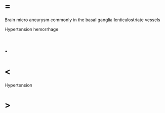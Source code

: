 # =

Brain micro aneurysm commonly in the basal ganglia lenticulostriate vessels

Hypertension hemorrhage

# .

# <

Hypertension

# >
